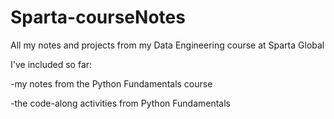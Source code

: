 # Sparta-courseNotes
All my notes and projects from my Data Engineering course at Sparta Global 

I've included so far: 

-my notes from the Python Fundamentals course

-the code-along activities from Python Fundamentals

